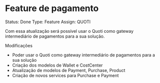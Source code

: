 # Feature de pagamento

Status: Done
Type: Feature
Assign: QUOTI

Com essa atualização será possível usar o Quoti como gateway intermediário de pagamentos para a sua solução.

Modificações

- Poder usar o Quoti como gateway intermediário de pagamentos para a sua solução
- Criação dos modelos de Wallet e CostCenter
- Atualização de modelos de Payment, Purchase, Product
- Criação de novos services para Purchase e Payment